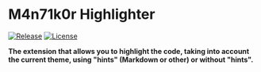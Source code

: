 # M4n71k0r Highlighter 

[![Release](https://img.shields.io/github/v/release/ttldtor/M4n71k0rHighlighter)](https://github.com/ttldtor/M4n71k0rHighlighter/releases/latest)
[![License](https://img.shields.io/badge/license-Unlicense-orange)](https://github.com/ttldtor/WHAT-S-HAPPENING-/blob/master/LICENSE)

**The extension that allows you to highlight the code, taking into account the current theme, using "hints" (Markdown or other) or without "hints".**


